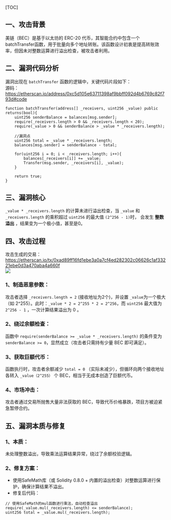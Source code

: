 [TOC]  


## 一、攻击背景  
美链（BEC）是基于以太坊的 ERC-20 代币，其智能合约中包含一个batchTransfer函数，用于批量向多个地址转账。该函数设计初衷是提高转账效率，但因未对整数运算进行溢出检查，被攻击者利用。
	
## 二、漏洞代码分析  
漏洞出现在 ``batchTransfer`` 函数的逻辑中，关键代码片段如下：   
源码：https://etherscan.io/address/0xc5d105e63711398af9bbff092d4b6769c82f793d#code  
```solidity
function batchTransfer(address[] _receivers, uint256 _value) public returns(bool){
	uint256 senderBalance = balances[msg.sender];
	require(_receivers.length > 0 && _receivers.length < 20);
	require(_value > 0 && senderBalance > _value * _receivers.length); 
	
	//漏洞点
	uint256 total = _value * _receivers.length;
	balances[msg.sender] = senderBalance - total;
	
	for(uint256 i = 0; i < _receivers.length; i++){
		balances[_receivers[i]] += _value;
		Transfer(msg.sender, _receivers[i], _value);
	}
	
	return true;
}
```	
	
## 三、漏洞核心	
``_value * _receivers.length`` 的计算未进行溢出检查，当 ``_value`` 和 ``_receivers.length`` 的乘积超过 ``uint256`` 的最大值 ``(2^256 - 1)``时， 会发生 **整数溢出** ，结果变为一个极小值，甚至是0。  
	
## 四、攻击过程  
攻击生成的交易：https://etherscan.io/tx/0xad89ff16fd1ebe3a0a7cf4ed282302c06626c1af33221ebe0d3a470aba4a660f  
<image src="https://github.com/BruceCoins/Pizza369/blob/main/0x0004%20safe/images/beauty%20_chain1.png"  width="=60%"> 
### 1、制造恶意参数：  
攻击者选择 ``_receivers.length = 2`` (接收地址为2个)，并设置 ``_value``为一个极大（如 2^255）。此时：``_value * 2 = 2^255 * 2 = 2^256``，而 ``uint256`` 最大值为 ``2^256 - 1`` ，一次计算结果溢出为 0 。  

### 2、绕过余额检查：  
函数中 ``require(senderBalance >= _value * _receivers.length)`` 的条件变为 ``senderBalance >= 0``，显然成立（攻击者只需持有少量 BEC 即可满足）。  
	
### 3、获取巨额代币：  
函数执行时，攻击者余额减少 ``total = 0`` （实际未减少），但循环向两个接收地址各转入 ``_value（2^255）`` 个 BEC，相当于无成本创造了巨额代币。  
	
### 4、市场冲击：  
攻击者通过交易所抛售大量非法获取的 BEC，导致代币价格暴跌，项目方被迫紧急暂停合约。  

## 五、漏洞本质与修复  
### 1、本质：  
未处理整数溢出，导致乘法运算结果异常，绕过了余额校验逻辑。  
	
### 2、修复方案：  
- 使用SafeMath库（或 Solidity 0.8.0 + 内置的溢出检查）对整数运算进行保护，确保计算结果不溢出。  
- 修复后代码：  
```solidity
// 使用SafeMath的mul函数进行乘法，自动检查溢出
require(_value.mul(_receivers.length) <= senderBalance);
uint256 total = _value.mul(_receivers.length);

```	


